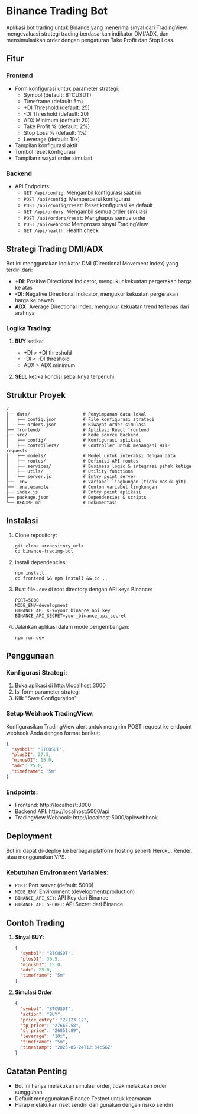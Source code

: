 # Binance Trading Bot

Aplikasi bot trading untuk Binance yang menerima sinyal dari TradingView, mengevaluasi strategi trading berdasarkan indikator DMI/ADX, dan mensimulasikan order dengan pengaturan Take Profit dan Stop Loss.

## Fitur

### Frontend
- Form konfigurasi untuk parameter strategi:
  - Symbol (default: BTCUSDT)
  - Timeframe (default: 5m)
  - +DI Threshold (default: 25)
  - -DI Threshold (default: 20)
  - ADX Minimum (default: 20)
  - Take Profit % (default: 2%)
  - Stop Loss % (default: 1%)
  - Leverage (default: 10x)
- Tampilan konfigurasi aktif
- Tombol reset konfigurasi
- Tampilan riwayat order simulasi

### Backend
- API Endpoints:
  - `GET /api/config`: Mengambil konfigurasi saat ini
  - `POST /api/config`: Memperbarui konfigurasi
  - `POST /api/config/reset`: Reset konfigurasi ke default
  - `GET /api/orders`: Mengambil semua order simulasi
  - `POST /api/orders/reset`: Menghapus semua order
  - `POST /api/webhook`: Memproses sinyal TradingView
  - `GET /api/health`: Health check

## Strategi Trading DMI/ADX

Bot ini menggunakan indikator DMI (Directional Movement Index) yang terdiri dari:

- **+DI**: Positive Directional Indicator, mengukur kekuatan pergerakan harga ke atas
- **-DI**: Negative Directional Indicator, mengukur kekuatan pergerakan harga ke bawah  
- **ADX**: Average Directional Index, mengukur kekuatan trend terlepas dari arahnya

### Logika Trading:

1. **BUY** ketika:
   - +DI > +DI threshold
   - -DI < -DI threshold
   - ADX > ADX minimum

2. **SELL** ketika kondisi sebaliknya terpenuhi.

## Struktur Proyek

```
/
├── data/                    # Penyimpanan data lokal
│   ├── config.json          # File konfigurasi strategi
│   └── orders.json          # Riwayat order simulasi
├── frontend/                # Aplikasi React frontend
├── src/                     # Kode source backend
│   ├── config/              # Konfigurasi aplikasi
│   ├── controllers/         # Controller untuk menangani HTTP requests
│   ├── models/              # Model untuk interaksi dengan data
│   ├── routes/              # Definisi API routes
│   ├── services/            # Business logic & integrasi pihak ketiga
│   ├── utils/               # Utility functions
│   └── server.js            # Entry point server
├── .env                     # Variabel lingkungan (tidak masuk git)
├── .env.example             # Contoh variabel lingkungan
├── index.js                 # Entry point aplikasi
├── package.json             # Dependencies & scripts
└── README.md                # Dokumentasi
```

## Instalasi

1. Clone repository:
   ```
   git clone <repository_url>
   cd binance-trading-bot
   ```

2. Install dependencies:
   ```
   npm install
   cd frontend && npm install && cd ..
   ```

3. Buat file `.env` di root directory dengan API keys Binance:
   ```
   PORT=5000
   NODE_ENV=development
   BINANCE_API_KEY=your_binance_api_key
   BINANCE_API_SECRET=your_binance_api_secret
   ```

4. Jalankan aplikasi dalam mode pengembangan:
   ```
   npm run dev
   ```

## Penggunaan

### Konfigurasi Strategi:
1. Buka aplikasi di http://localhost:3000
2. Isi form parameter strategi
3. Klik "Save Configuration"

### Setup Webhook TradingView:
Konfigurasikan TradingView alert untuk mengirim POST request ke endpoint webhook Anda dengan format berikut:

```json
{
  "symbol": "BTCUSDT",
  "plusDI": 27.5,
  "minusDI": 15.0,
  "adx": 25.0,
  "timeframe": "5m"
}
```

### Endpoints:
- Frontend: http://localhost:3000
- Backend API: http://localhost:5000/api
- TradingView Webhook: http://localhost:5000/api/webhook

## Deployment

Bot ini dapat di-deploy ke berbagai platform hosting seperti Heroku, Render, atau menggunakan VPS.

### Kebutuhan Environment Variables:
- `PORT`: Port server (default: 5000)
- `NODE_ENV`: Environment (development/production)
- `BINANCE_API_KEY`: API Key dari Binance
- `BINANCE_API_SECRET`: API Secret dari Binance

## Contoh Trading

1. **Sinyal BUY**:
   ```json
   {
     "symbol": "BTCUSDT",
     "plusDI": 30.5,
     "minusDI": 15.0,
     "adx": 25.0,
     "timeframe": "5m"
   }
   ```
   
2. **Simulasi Order**:
   ```json
   {
     "symbol": "BTCUSDT",
     "action": "BUY",
     "price_entry": "27123.12",
     "tp_price": "27665.58",
     "sl_price": "26851.89",
     "leverage": "10x",
     "timeframe": "5m",
     "timestamp": "2025-05-24T12:34:56Z"
   }
   ```

## Catatan Penting

- Bot ini hanya melakukan simulasi order, tidak melakukan order sungguhan
- Default menggunakan Binance Testnet untuk keamanan
- Harap melakukan riset sendiri dan gunakan dengan risiko sendiri

 
